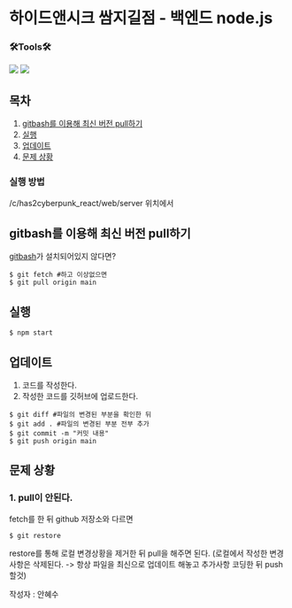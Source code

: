 # 하이드앤시크 쌈지길점 - 백엔드 node.js

### 🛠︎Tools🛠︎
<img src="https://img.shields.io/badge/JavaScript-F7DF1E?style=flat-square&logo=javascript&logoColor=black"/> <img src="https://img.shields.io/badge/Node.js-339933?style=flat-square&logo=node.js&logoColor=black"/>
##
## 목차
1. [gitbash를 이용해 최신 버전 pull하기](#gitbash를-이용해-최신-버전-pull하기)
2. [실행](#실행)
3. [업데이트](#업데이트)
4. [문제 상황](#문제-상황)

### 실행 방법

/c/has2cyberpunk_react/web/server 위치에서

## gitbash를 이용해 최신 버전 pull하기
<a href = "https://git-scm.com/downloads">gitbash</a>가 설치되어있지 않다면?

```
$ git fetch #하고 이상없으면
$ git pull origin main
```

## 실행

```
$ npm start
```

## 업데이트
1. 코드를 작성한다.
2. 작성한 코드를 깃허브에 업로드한다.
```
$ git diff #파일의 변경된 부분을 확인한 뒤
$ git add . #파일의 변경된 부분 전부 추가
$ git commit -m "커밋 내용" 
$ git push origin main
```

## 문제 상황 
### 1. pull이 안된다.
fetch를 한 뒤 github 저장소와 다르면 
```
$ git restore
```
restore를 통해 로컬 변경상황을 제거한 뒤 pull을 해주면 된다.
(로컬에서 작성한 변경사항은 삭제된다. -> 항상 파일을 최신으로 업데이트 해놓고 추가사항 코딩한 뒤 push할것)

작성자 : 안혜수

